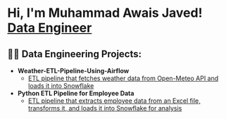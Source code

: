 
<h1>Hi, I'm Muhammad Awais Javed! <br/><a href="https://github.com/joshmadakor1">Data Engineer</a> <a href="https://www.linkedin.com/in/awaisjvd/"></a></h1>
<h2>👨‍💻 Data Engineering Projects:</h2>

- <b>Weather-ETL-Pipeline-Using-Airflow</b>
  - [ETL pipeline that fetches weather data from Open-Meteo API and loads it into Snowflake](https://github.com/awsjvd/Weather-ETL-pipeline)
- <b>Python ETL Pipeline for Employee Data</b>
  - [ETL pipeline that extracts employee data from an Excel file, transforms it, and loads it into Snowflake for analysis](https://github.com/awsjvd/Data-Integration-Pipeline-for-Snowflake)
  
  
